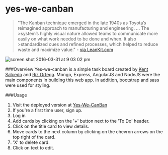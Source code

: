 # yes-we-canban

>"The Kanban technique emerged in the late 1940s as Toyota’s reimagined approach to manufacturing and engineering. ... The >system’s highly visual nature allowed teams to communicate more easily on what work needed to be done and when. It also >standardized cues and refined processes, which helped to reduce waste and maximize value." - [via LeanKit.com](http://leankit.com/learn/kanban/kanban-board/)


![screen shot 2016-03-31 at 9 03 02 pm](https://cloud.githubusercontent.com/assets/14135082/14200686/40d09cae-f788-11e5-9bc5-cb63a9126191.png)

###Overview 
Yes-we-canban is a simple task board created by [Kent Salcedo](https://github.com/kentsalcedo) and [Riz Ortega](https://github.com/rizort218). Mongo, Express, AngularJS and NodeJS were the main components in building this web app. In addition, bootstrap and sass were used for styling.

###Usage
1. Visit the deployed version at [Yes-We-CanBan](http://yes-we-canban.herokuapp.com/)
2. If you're a first time user, sign up.
3. Log in
4. Add cards by clicking on the '+' button next to the 'To Do' header.
5. Click on the title card to view details.
5. Move cards to the next column by clicking on the chevron arrows on the top right of the card.
6. 'X' to delete card.
7. Click on text to edit.
